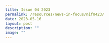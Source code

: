 ```yaml
---
title: Issue 04 2023
permalink: /resources/news-in-focus/nif0423/
date: 2023-05-16
layout: post
description: ""
image: ""
---
```

